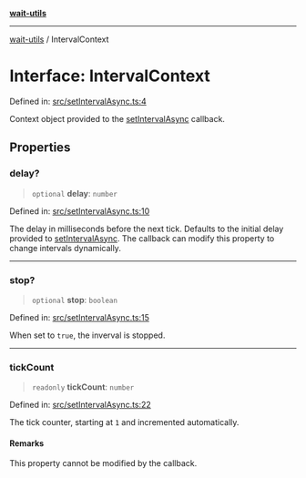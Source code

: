 [**wait-utils**](../README.md)

***

[wait-utils](../globals.md) / IntervalContext

# Interface: IntervalContext

Defined in: [src/setIntervalAsync.ts:4](https://github.com/havelessbemore/wait-utils/blob/f8bff5b47c64f45aba9b31f67688196f18b2c467/src/setIntervalAsync.ts#L4)

Context object provided to the [setIntervalAsync](../functions/setIntervalAsync.md) callback.

## Properties

### delay?

> `optional` **delay**: `number`

Defined in: [src/setIntervalAsync.ts:10](https://github.com/havelessbemore/wait-utils/blob/f8bff5b47c64f45aba9b31f67688196f18b2c467/src/setIntervalAsync.ts#L10)

The delay in milliseconds before the next tick.
Defaults to the initial delay provided to [setIntervalAsync](../functions/setIntervalAsync.md).
The callback can modify this property to change intervals dynamically.

***

### stop?

> `optional` **stop**: `boolean`

Defined in: [src/setIntervalAsync.ts:15](https://github.com/havelessbemore/wait-utils/blob/f8bff5b47c64f45aba9b31f67688196f18b2c467/src/setIntervalAsync.ts#L15)

When set to `true`, the inverval is stopped.

***

### tickCount

> `readonly` **tickCount**: `number`

Defined in: [src/setIntervalAsync.ts:22](https://github.com/havelessbemore/wait-utils/blob/f8bff5b47c64f45aba9b31f67688196f18b2c467/src/setIntervalAsync.ts#L22)

The tick counter, starting at `1` and incremented automatically.

#### Remarks

This property cannot be modified by the callback.
